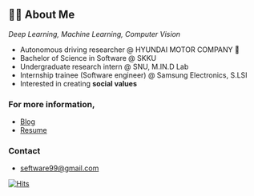 ## 🙋‍♀️ About Me
_Deep Learning, Machine Learning, Computer Vision_

- Autonomous driving researcher @ HYUNDAI MOTOR COMPANY 🚗
- Bachelor of Science in Software @ SKKU
- Undergraduate research intern @ SNU, M.IN.D Lab
- Internship trainee (Software engineer) @ Samsung Electronics, S.LSI
- Interested in creating **social values**


### For more information,
- <a href="https://velog.io/@dd9s2">Blog</a>
- <a href="https://say-young.notion.site/Resume-2022-05-ver-8422de76a258482f8af0a20e7aa1134d">Resume</a>


### Contact
- seftware99@gmail.com



[![Hits](https://hits.seeyoufarm.com/api/count/incr/badge.svg?url=https%3A%2F%2Fgithub.com%2FSeyoung9304&count_bg=%23003366&title_bg=%23555555&icon=&icon_color=%23003366&title=hits&edge_flat=false)](https://hits.seeyoufarm.com)
